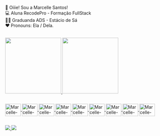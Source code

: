 # 
🤞 Oiiie! Sou a Marcelle Santos! <br>
💻 Aluna RecodePro - Formação FullStack<br>
👩‍🎓 Graduanda ADS - Estácio de Sá <br> 
❤️ Pronouns: Ela / Dela.<br><br>

<div>
  <a href="https://www.linkedin.com/in/marcelle-s-170995163">
    <img height="180em" src= "https://github-readme-stats.vercel.app/api?username=marcelledssantos&show_icons=true&theme=dracula&include_all_commits=true&count_private=true"/>
     <img height="180em" src= "https://github-readme-stats.vercel.app/api/top-langs/?username=marcelledssantos&layout=compact&langs_count=168&theme=dracula"/>
</div>

##

<div>
  <img align="center" alt="Marcelle-C" height="40" width="50" src="https://cdn.jsdelivr.net/gh/devicons/devicon/icons/c/c-plain.svg"/>
  <img align="center" alt="Marcelle-B" height="40" width="50" src="https://cdn.jsdelivr.net/gh/devicons/devicon/icons/bootstrap/bootstrap-original.svg"/>
  <img align="center" alt="Marcelle-Css" height="40" width="50" src="https://cdn.jsdelivr.net/gh/devicons/devicon/icons/css3/css3-original.svg"/>
  <img align="center" alt="Marcelle-Html" height="40" width="50" src="https://cdn.jsdelivr.net/gh/devicons/devicon/icons/html5/html5-original.svg"/>
  <img align="center" alt="Marcelle-Js" height="40" width="50" src="https://cdn.jsdelivr.net/gh/devicons/devicon/icons/javascript/javascript-original.svg"/>
  <img align="center" alt="Marcelle-React" height="40" width="50" src="https://cdn.jsdelivr.net/gh/devicons/devicon/icons/react/react-original.svg"/>
  <img align="center" alt="Marcelle-Java" height="40" width="50" src="https://cdn.jsdelivr.net/gh/devicons/devicon/icons/java/java-original.svg"/>
  <img align="center" alt="Marcelle-Mysql" height="40" width="50" src="https://cdn.jsdelivr.net/gh/devicons/devicon/icons/mysql/mysql-original.svg"/>
  <img align="center" alt="Marcelle-Mongo" height="40" width="50" src="https://cdn.jsdelivr.net/gh/devicons/devicon/icons/mongodb/mongodb-plain-wordmark.svg"/>
  </div>

##

<div>
  <a href="https://www.linkedin.com/in/marcelle-s-170995163/)" target="_blank"><img src="https://img.shields.io/badge/LinkedIn-0077B5?style=for-the-badge&logo=linkedin&logoColor=white"/>
   <a href="mailto:marcelledossantos2@gmail.com)" target="_blank"><img src="https://img.shields.io/badge/Gmail-D14836?style=for-the-badge&logo=gmail&logoColor=white"/>
</div>

##


